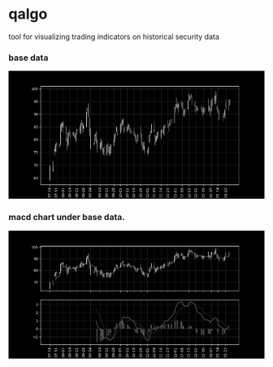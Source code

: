 # qalgo
tool for visualizing trading indicators on historical security data

### base data
<img src= "out.png" width=750>

### macd chart under base data.
<img src= "macd.png" width=750>
